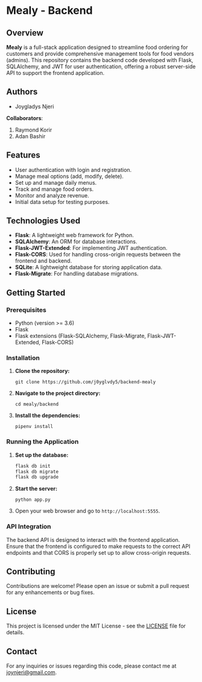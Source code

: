 # Mealy - Backend

## Overview

**Mealy** is a full-stack application designed to streamline food ordering for customers and provide comprehensive management tools for food vendors (admins). This repository contains the backend code developed with Flask, SQLAlchemy, and JWT for user authentication, offering a robust server-side API to support the frontend application.

## Authors
- Joygladys Njeri

**Collaborators**:
1. Raymond Korir
2. Adan Bashir

## Features

- User authentication with login and registration.
- Manage meal options (add, modify, delete).
- Set up and manage daily menus.
- Track and manage food orders.
- Monitor and analyze revenue.
- Initial data setup for testing purposes.

## Technologies Used

- **Flask**: A lightweight web framework for Python.
- **SQLAlchemy**: An ORM for database interactions.
- **Flask-JWT-Extended**: For implementing JWT authentication.
- **Flask-CORS**: Used for handling cross-origin requests between the frontend and backend.
- **SQLite**: A lightweight database for storing application data.
- **Flask-Migrate**: For handling database migrations.

## Getting Started

### Prerequisites

- Python (version >= 3.6)
- Flask
- Flask extensions (Flask-SQLAlchemy, Flask-Migrate, Flask-JWT-Extended, Flask-CORS)

### Installation

1. **Clone the repository:**

    `git clone https://github.com/j0yglvdy5/backend-mealy`

2. **Navigate to the project directory:**

    `cd mealy/backend`

3. **Install the dependencies:**

    `pipenv install`

### Running the Application

1. **Set up the database:**

    ```bash
    flask db init
    flask db migrate
    flask db upgrade
    ```

2. **Start the server:**

    `python app.py`

3. Open your web browser and go to `http://localhost:5555`.

### API Integration

The backend API is designed to interact with the frontend application. Ensure that the frontend is configured to make requests to the correct API endpoints and that CORS is properly set up to allow cross-origin requests.

## Contributing

Contributions are welcome! Please open an issue or submit a pull request for any enhancements or bug fixes.

## License

This project is licensed under the MIT License - see the [LICENSE](LICENSE) file for details.

## Contact

For any inquiries or issues regarding this code, please contact me at joynjeri@gmail.com.
